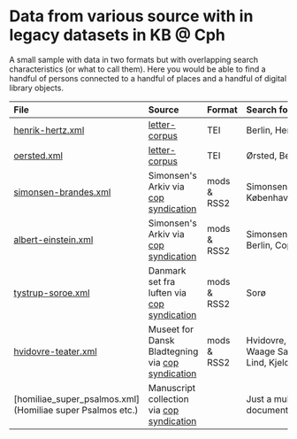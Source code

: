 # Data from various source with in legacy datasets in  KB @ Cph

A small sample with data in two formats but with overlapping search
characteristics (or what to call them). Here you would be able to find
a handful of persons connected to a handful of places and a handful of
digital library objects.

| File | Source | Format | Search for  |
|:-----|:-------|:-------|:----------------|
|[henrik-hertz.xml](henrik-hertz.xml) | [letter-corpus](https://github.com/kb-dk/letter-corpus/tree/master/letter_books/001990301/001990301_000.xml) | TEI | Berlin, Hertz, Brandes |
|[oersted.xml](oersted.xml) |  [letter-corpus](https://github.com/kb-dk/letter-corpus/tree/master/letter_books/002053861/002053861_X00.xml) | TEI | Ørsted, Berlin, Sorø |
|[simonsen-brandes.xml](simonsen-brandes.xml) |Simonsen's Arkiv via [cop syndication](http://www5.kb.dk/cop/syndication/letters/judsam/2011/mar/dsa/subject1952/en/) | mods & RSS2 | Simonsen, Brandes, København/Copenhagen |
| [albert-einstein.xml](albert-einstein.xml) | Simonsen's Arkiv via [cop syndication](http://www5.kb.dk/cop/syndication/letters/judsam/2011/mar/dsa/object7871) | mods & RSS2 | Simonsen, Einstein, Berlin, Copenhagen |
|[tystrup-soroe.xml](tystrup-soroe.xml)| Danmark set fra luften via [cop syndication](http://www5.kb.dk/cop/syndication/images/luftfo/2011/maj/luftfoto/object322504/da/) | mods & RSS2 | Sorø |
|[ hvidovre-teater.xml]( hvidovre-teater.xml)| Museet for Dansk Bladtegning via [cop syndication](http://www5.kb.dk/cop/syndication/images/billed/2010/okt/billeder/object356751) | mods & RSS2 | Hvidovre, Claus Seidel, Waage Sandø, Lane Lind, Kjeld Abell |
|[homiliae_super_psalmos.xml](Homiliae super Psalmos etc.)| Manuscript collection via [cop syndication](http://www5.kb.dk/cop/syndication/manus/vmanus/2011/dec/ha/object71279)|| Just a multipage document |
